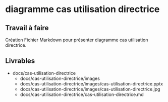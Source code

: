 # diagramme cas utilisation directrice
## Travail à faire 
Création Fichier Markdown pour présenter diagramme cas utilisation directrice.

## Livrables
- docs/cas-utilisation-directrice
  - docs/cas-utilisation-directrice/images
  - docs/cas-utilisation-directrice/images/cas-utilisation-directrice.pptx
  - docs/cas-utilisation-directrice/images/cas-utilisation-directrice.jpg
  - docs/cas-utilisation-directrice/cas-utilisation-directrice.md